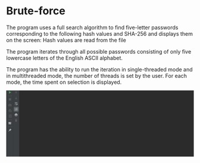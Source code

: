 # Brute-force

The program uses a full search algorithm to find five-letter passwords corresponding to the following hash values and SHA-256 and displays them on the screen:
Hash values are read from the file

The program iterates through all possible passwords consisting of only five lowercase letters of the English ASCII alphabet.

The program has the ability to run the iteration in single-threaded mode and in multithreaded mode, the number of threads is set by the user. For each mode, the time spent on selection is displayed.

![Proof](proof.gif)